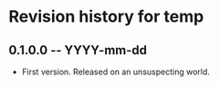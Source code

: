 # Revision history for temp

## 0.1.0.0 -- YYYY-mm-dd

* First version. Released on an unsuspecting world.
